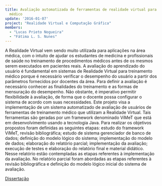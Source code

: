 ```yaml
---
title: Avaliação automatizada de ferramentas de realidade virtual para treinamento
  médico
update: '2016-01-07'
project: "Realidade Virtual e Computação Gráfica"
members:
  - "Lucas Prieto Nogueira"
  - "Fátima L. S. Nunes"
---
```

A Realidade Virtual vem sendo muito utilizada para aplicações na área médica, com o intuito de ajudar os estudantes de medicina e profissionais de saúde no treinamento de procedimentos médicos antes de os mesmos serem executados em pacientes reais. A avaliação do aprendizado do usuário é fundamental em sistemas de Realidade Virtual para treinamento médico porque é necessário verificar o desempenho do usuário a partir dos parâmetros fornecidos por docentes da área. Para definir a avaliação é necessário conhecer as finalidades do treinamento e as formas de mensuração do desempenho. Não obstante, é imperativo permitir flexibilidade à avaliação, de forma que o docente possa configurar o sistema de acordo com suas necessidades. Este projeto visa a implementação de um sistema automatizado de avaliação de usuários de ferramentas de treinamento médico que utilizam a Realidade Virtual. Tais ferramentas são geradas por um framework denominado ViMeT que está em desenvolvimento usando a tecnologia Java. Para realizar os objetivos propostos foram definidas as seguintes etapas: estudo do framework ViMeT, revisão bibliográfica; estudo de sistema gerenciador de banco de dados; definição do modelo lógico do sistema; implementação do modelo de dados; elaboração do relatório parcial; implementação da avaliação; execução de testes e elaboração do relatório final e material didático. Nesse relatório estão contempladas as etapas referentes à implementação da avaliação. No relatório parcial foram abordadas as etapas referentes à revisão bibliográfica e definição do modelo lógico inicial do sistema de avaliação.

<a href="{{ 'files/researches/Relatorio-Final-Lucas-Prieto-Nogueira.pdf' | absolute_url }}" class="btn btn-outline-primary">Dissertação</a>
